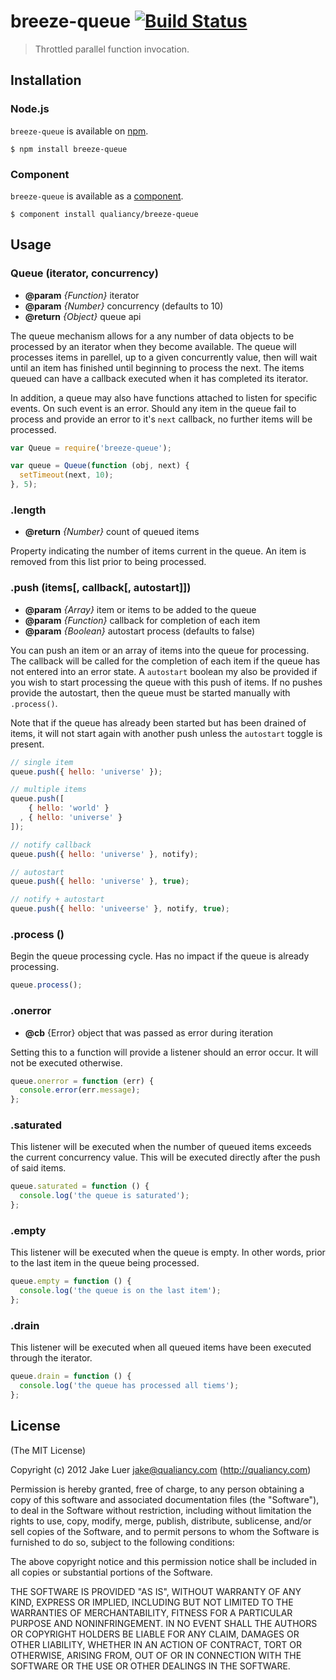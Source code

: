 # breeze-queue [![Build Status](https://secure.travis-ci.org/qualiancy/breeze-queue.png?branch=master)](https://travis-ci.org/qualiancy/breeze-queue)

> Throttled parallel function invocation.

## Installation

### Node.js

`breeze-queue` is available on [npm](http://npmjs.org).

    $ npm install breeze-queue

### Component

`breeze-queue` is available as a [component](https://github.com/component/component).

    $ component install qualiancy/breeze-queue

## Usage

### Queue (iterator, concurrency)

* **@param** _{Function}_ iterator 
* **@param** _{Number}_ concurrency (defaults to 10)
* **@return** _{Object}_  queue api

The queue mechanism allows for a any number of
data objects to be processed by an iterator
when they become available. The queue will processes
items in parellel, up to a given concurrently value,
then will wait until an item has finished until
beginning to process the next. The items queued
can have a callback executed when it has completed
its iterator.

In addition, a queue may also have
functions attached to listen for specific events.
On such event is an error. Should any item in the queue
fail to process and provide an error to it's `next`
callback, no further items will be processed.

```js
var Queue = require('breeze-queue');

var queue = Queue(function (obj, next) {
  setTimeout(next, 10);
}, 5);
```


### .length

* **@return** _{Number}_  count of queued items

Property indicating the number of items current
in the queue. An item is removed from this list
prior to being processed.


### .push (items[, callback[, autostart]])

* **@param** _{Array}_ item or items to be added to the queue
* **@param** _{Function}_ callback for completion of each item
* **@param** _{Boolean}_ autostart process (defaults to false)

You can push an item or an array of items into
the queue for processing. The callback will be
called for the completion of each item if the queue
has not entered into an error state. A `autostart`
boolean my also be provided if you wish to start
processing the queue with this push of items. If
no pushes provide the autostart, then the queue
must be started manually with `.process()`.

Note that if the queue has already been started but
has been drained of items, it will not start again
with another push unless the `autostart` toggle is present.

```js
// single item
queue.push({ hello: 'universe' });

// multiple items
queue.push([
    { hello: 'world' }
  , { hello: 'universe' }
]);

// notify callback
queue.push({ hello: 'universe' }, notify);

// autostart
queue.push({ hello: 'universe' }, true);

// notify + autostart
queue.push({ hello: 'univeerse' }, notify, true);
```


### .process ()


Begin the queue processing cycle. Has no impact if
the queue is already processing.

```js
queue.process();
```


### .onerror

* **@cb** {Error} object that was passed as error during iteration

Setting this to a function will provide a listener
should an error occur. It will not be executed otherwise.

```js
queue.onerror = function (err) {
  console.error(err.message);
};
```


### .saturated


This listener will be executed when the number of
queued items exceeds the current concurrency value.
This will be executed directly after the push of
said items.

```js
queue.saturated = function () {
  console.log('the queue is saturated');
};
```


### .empty


This listener will be executed when the queue is empty.
In other words, prior to the last item in the queue
being processed.

```js
queue.empty = function () {
  console.log('the queue is on the last item');
};
```


### .drain


This listener will be executed when all queued
items have been executed through the iterator.

```js
queue.drain = function () {
  console.log('the queue has processed all tiems');
};
```

## License

(The MIT License)

Copyright (c) 2012 Jake Luer <jake@qualiancy.com> (http://qualiancy.com)

Permission is hereby granted, free of charge, to any person obtaining a copy
of this software and associated documentation files (the "Software"), to deal
in the Software without restriction, including without limitation the rights
to use, copy, modify, merge, publish, distribute, sublicense, and/or sell
copies of the Software, and to permit persons to whom the Software is
furnished to do so, subject to the following conditions:

The above copyright notice and this permission notice shall be included in
all copies or substantial portions of the Software.

THE SOFTWARE IS PROVIDED "AS IS", WITHOUT WARRANTY OF ANY KIND, EXPRESS OR
IMPLIED, INCLUDING BUT NOT LIMITED TO THE WARRANTIES OF MERCHANTABILITY,
FITNESS FOR A PARTICULAR PURPOSE AND NONINFRINGEMENT. IN NO EVENT SHALL THE
AUTHORS OR COPYRIGHT HOLDERS BE LIABLE FOR ANY CLAIM, DAMAGES OR OTHER
LIABILITY, WHETHER IN AN ACTION OF CONTRACT, TORT OR OTHERWISE, ARISING FROM,
OUT OF OR IN CONNECTION WITH THE SOFTWARE OR THE USE OR OTHER DEALINGS IN
THE SOFTWARE.
